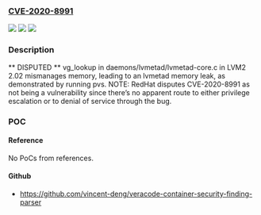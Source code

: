 ### [CVE-2020-8991](https://cve.mitre.org/cgi-bin/cvename.cgi?name=CVE-2020-8991)
![](https://img.shields.io/static/v1?label=Product&message=n%2Fa&color=blue)
![](https://img.shields.io/static/v1?label=Version&message=n%2Fa&color=blue)
![](https://img.shields.io/static/v1?label=Vulnerability&message=n%2Fa&color=brighgreen)

### Description

** DISPUTED ** vg_lookup in daemons/lvmetad/lvmetad-core.c in LVM2 2.02 mismanages memory, leading to an lvmetad memory leak, as demonstrated by running pvs. NOTE: RedHat disputes CVE-2020-8991 as not being a vulnerability since there’s no apparent route to either privilege escalation or to denial of service through the bug.

### POC

#### Reference
No PoCs from references.

#### Github
- https://github.com/vincent-deng/veracode-container-security-finding-parser

